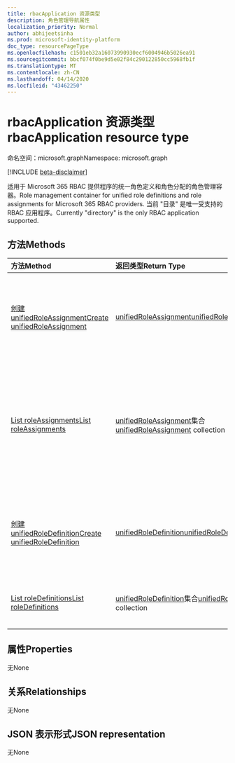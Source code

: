 ```yaml
---
title: rbacApplication 资源类型
description: 角色管理导航属性
localization_priority: Normal
author: abhijeetsinha
ms.prod: microsoft-identity-platform
doc_type: resourcePageType
ms.openlocfilehash: c1501eb32a16073990930ecf6004946b5026ea91
ms.sourcegitcommit: bbcf074f0be9d5e02f84c290122850cc5968fb1f
ms.translationtype: MT
ms.contentlocale: zh-CN
ms.lasthandoff: 04/14/2020
ms.locfileid: "43462250"
---
```

# <a name="rbacapplication-resource-type"></a><span data-ttu-id="7e53e-103">rbacApplication 资源类型</span><span class="sxs-lookup"><span data-stu-id="7e53e-103">rbacApplication resource type</span></span>

<span data-ttu-id="7e53e-104">命名空间：microsoft.graph</span><span class="sxs-lookup"><span data-stu-id="7e53e-104">Namespace: microsoft.graph</span></span>

[!INCLUDE [beta-disclaimer](../../includes/beta-disclaimer.md)]

<span data-ttu-id="7e53e-105">适用于 Microsoft 365 RBAC 提供程序的统一角色定义和角色分配的角色管理容器。</span><span class="sxs-lookup"><span data-stu-id="7e53e-105">Role management container for unified role definitions and role assignments for Microsoft 365 RBAC providers.</span></span> <span data-ttu-id="7e53e-106">当前 "目录" 是唯一受支持的 RBAC 应用程序。</span><span class="sxs-lookup"><span data-stu-id="7e53e-106">Currently "directory" is the only RBAC application supported.</span></span>

## <a name="methods"></a><span data-ttu-id="7e53e-107">方法</span><span class="sxs-lookup"><span data-stu-id="7e53e-107">Methods</span></span>

| <span data-ttu-id="7e53e-108">方法</span><span class="sxs-lookup"><span data-stu-id="7e53e-108">Method</span></span>       | <span data-ttu-id="7e53e-109">返回类型</span><span class="sxs-lookup"><span data-stu-id="7e53e-109">Return Type</span></span> | <span data-ttu-id="7e53e-110">说明</span><span class="sxs-lookup"><span data-stu-id="7e53e-110">Description</span></span> |
|:-------------|:------------|:------------|
| [<span data-ttu-id="7e53e-111">创建 unifiedRoleAssignment</span><span class="sxs-lookup"><span data-stu-id="7e53e-111">Create unifiedRoleAssignment</span></span>](../api/rbacapplication-post-roleassignments.md) | [<span data-ttu-id="7e53e-112">unifiedRoleAssignment</span><span class="sxs-lookup"><span data-stu-id="7e53e-112">unifiedRoleAssignment</span></span>](unifiedroleassignment.md) | <span data-ttu-id="7e53e-113">通过发布到 roleAssignments 集合创建新的 unifiedRoleAssignment。</span><span class="sxs-lookup"><span data-stu-id="7e53e-113">Create a new unifiedRoleAssignment by posting to the roleAssignments collection.</span></span> |
| [<span data-ttu-id="7e53e-114">List roleAssignments</span><span class="sxs-lookup"><span data-stu-id="7e53e-114">List roleAssignments</span></span>](../api/rbacapplication-list-roleassignments.md) | <span data-ttu-id="7e53e-115">[unifiedRoleAssignment](unifiedroleassignment.md)集合</span><span class="sxs-lookup"><span data-stu-id="7e53e-115">[unifiedRoleAssignment](unifiedroleassignment.md) collection</span></span> | <span data-ttu-id="7e53e-116">获取 unifiedRoleAssignment 对象集合。</span><span class="sxs-lookup"><span data-stu-id="7e53e-116">Get a unifiedRoleAssignment object collection.</span></span> <span data-ttu-id="7e53e-117">通过在 unifiedRoleDefitionId 或 principalId 上进行筛选，只能查询特定的实例。</span><span class="sxs-lookup"><span data-stu-id="7e53e-117">Only specific instances can be queried, by filtering on unifiedRoleDefitionId or principalId.</span></span> |
| [<span data-ttu-id="7e53e-118">创建 unifiedRoleDefinition</span><span class="sxs-lookup"><span data-stu-id="7e53e-118">Create unifiedRoleDefinition</span></span>](../api/rbacapplication-post-roledefinitions.md) | [<span data-ttu-id="7e53e-119">unifiedRoleDefinition</span><span class="sxs-lookup"><span data-stu-id="7e53e-119">unifiedRoleDefinition</span></span>](unifiedroledefinition.md) | <span data-ttu-id="7e53e-120">通过发布到 roleDefinitions 集合创建新的 unifiedRoleDefinition。</span><span class="sxs-lookup"><span data-stu-id="7e53e-120">Create a new unifiedRoleDefinition by posting to the roleDefinitions collection.</span></span> |
| [<span data-ttu-id="7e53e-121">List roleDefinitions</span><span class="sxs-lookup"><span data-stu-id="7e53e-121">List roleDefinitions</span></span>](../api/rbacapplication-list-roledefinitions.md) | <span data-ttu-id="7e53e-122">[unifiedRoleDefinition](unifiedroledefinition.md)集合</span><span class="sxs-lookup"><span data-stu-id="7e53e-122">[unifiedRoleDefinition](unifiedroledefinition.md) collection</span></span> | <span data-ttu-id="7e53e-123">获取 unifiedRoleDefinition 对象集合。</span><span class="sxs-lookup"><span data-stu-id="7e53e-123">Get a unifiedRoleDefinition object collection.</span></span> |

## <a name="properties"></a><span data-ttu-id="7e53e-124">属性</span><span class="sxs-lookup"><span data-stu-id="7e53e-124">Properties</span></span>

<span data-ttu-id="7e53e-125">无</span><span class="sxs-lookup"><span data-stu-id="7e53e-125">None</span></span>

## <a name="relationships"></a><span data-ttu-id="7e53e-126">关系</span><span class="sxs-lookup"><span data-stu-id="7e53e-126">Relationships</span></span>

<span data-ttu-id="7e53e-127">无</span><span class="sxs-lookup"><span data-stu-id="7e53e-127">None</span></span>

## <a name="json-representation"></a><span data-ttu-id="7e53e-128">JSON 表示形式</span><span class="sxs-lookup"><span data-stu-id="7e53e-128">JSON representation</span></span>

<span data-ttu-id="7e53e-129">无</span><span class="sxs-lookup"><span data-stu-id="7e53e-129">None</span></span>

<!-- uuid: 16cd6b66-4b1a-43a1-adaf-3a886856ed98
2019-02-04 14:57:30 UTC -->
<!-- {
  "type": "#page.annotation",
  "description": "rbacApplication resource",
  "keywords": "",
  "section": "documentation",
  "tocPath": ""
}-->
